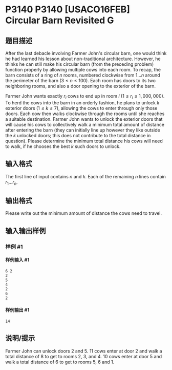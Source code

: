# P3140 P3140 [USACO16FEB] Circular Barn Revisited G

## 题目描述

After the last debacle involving Farmer John's circular barn, one would think he had learned his lesson about non-traditional architecture.  However, he thinks he can still make his circular barn (from the preceding problem) function properly by allowing multiple cows into each room.  To recap, the barn consists of a ring of $n$ rooms,  numbered clockwise from $1 \ldots n$ around the perimeter of the barn ($3 \leq n \leq 100$).  Each room has doors to its two neighboring rooms, and also a door opening to the exterior of the barn.

Farmer John wants exactly $r_i$ cows to end up in room $i$ ($1 \leq r_i \leq 1,000,000$). To herd the cows into the barn in an orderly fashion, he plans to unlock $k$ exterior doors ($1 \leq k \leq 7$), allowing the cows to enter through only those doors. Each cow then walks clockwise through the rooms until she reaches a suitable destination.  Farmer John wants to unlock the exterior doors that will cause his cows to collectively walk a minimum total amount of distance after entering the barn (they can initially line up however they like outside the $k$ unlocked doors; this does not contribute to the total distance in question).  Please determine the minimum total distance his cows will need to walk, if he chooses the best $k$ such doors to unlock.

## 输入格式

The first line of input contains $n$ and $k$.  Each of the remaining $n$ lines contain $r_1 \ldots r_n$.


## 输出格式

Please write out the minimum amount of distance the cows need to travel.


## 输入输出样例

### 样例 #1

#### 样例输入 #1

```
6 2
2
5
4
2
6
2
```

#### 样例输出 #1

```
14
```

## 说明/提示

Farmer John can unlock doors 2 and 5.  11 cows enter at door 2 and walk a total distance of 8 to get to rooms 2, 3, and 4.  10 cows enter at door 5 and walk a total distance of 6 to get to rooms 5, 6 and 1.

